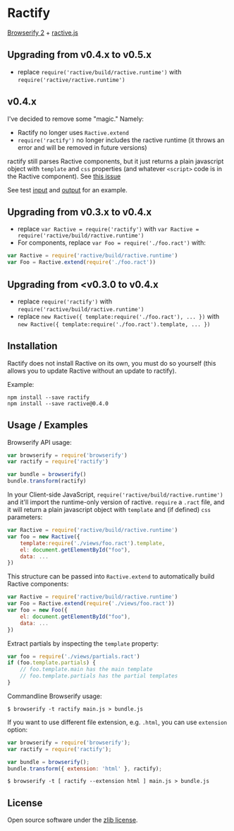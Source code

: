 Ractify
=================

[Browserify 2](https://github.com/substack/node-browserify) + [ractive.js](http://www.ractivejs.org/)

Upgrading from v0.4.x to v0.5.x
-------------------------------

* replace `require('ractive/build/ractive.runtime')` with `require('ractive/ractive.runtime')`


v0.4.x
------

I've decided to remove some "magic." Namely:

* Ractify no longer uses `Ractive.extend`
* `require('ractify')` no longer includes the ractive runtime (it throws an error and will be removed in future versions)

ractify still parses Ractive components, but it just returns a plain javascript object with `template` and `css`
properties (and whatever `<script>` code is in the Ractive component). See [this issue](https://github.com/RactiveJS/Ractive/issues/366#issuecomment-36162827)

See test [input](test/Clock-component.ract) and [output](test/Clock-component.ract-output) for an example.

Upgrading from v0.3.x to v0.4.x
-------------------------------

* replace `var Ractive = require('ractify')` with `var Ractive = require('ractive/build/ractive.runtime')`
* For components, replace `var Foo = require('./foo.ract')` with:

```js
var Ractive = require('ractive/build/ractive.runtime')
var Foo = Ractive.extend(require('./foo.ract'))
```

Upgrading from <v0.3.0 to v0.4.x
--------------------------------

* replace `require('ractify')` with `require('ractive/build/ractive.runtime')`
* replace `new Ractive({ template:require('./foo.ract'), ... })` with `new Ractive({ template:require('./foo.ract').template, ... })`

Installation
------------

Ractify does not install Ractive on its own, you must do so yourself (this allows you to update Ractive without an
update to ractify).

Example:

```
npm install --save ractify
npm install --save ractive@0.4.0
```

Usage / Examples
----------------

Browserify API usage:

```js
var browserify = require('browserify')
var ractify = require('ractify')

var bundle = browserify()
bundle.transform(ractify)
```

In your Client-side JavaScript, `require('ractive/build/ractive.runtime')` and it'll import the runtime-only version of
ractive. `require` a `.ract` file, and it will return a plain javascript object with `template` and (if defined) `css`
parameters:

```js
var Ractive = require('ractive/build/ractive.runtime')
var foo = new Ractive({
    template:require('./views/foo.ract').template,
    el: document.getElementById("foo"),
    data: ...
})
```

This structure can be passed into `Ractive.extend` to automatically build Ractive components:

```js
var Ractive = require('ractive/build/ractive.runtime')
var Foo = Ractive.extend(require('./views/foo.ract'))
var foo = new Foo({
    el: document.getElementById("foo"),
    data: ...
})
```

Extract partials by inspecting the `template` property:

```js
var foo = require('./views/partials.ract')
if (foo.template.partials) {
    // foo.template.main has the main template
    // foo.template.partials has the partial templates
}
```

Commandline Browserify usage:
```
$ browserify -t ractify main.js > bundle.js
```

If you want to use different file extension, e.g. ```.html```, you can use ```extension``` option:

```js
var browserify = require('browserify');
var ractify = require('ractify');

var bundle = browserify();
bundle.transform({ extension: 'html' }, ractify);
```

```
$ browserify -t [ ractify --extension html ] main.js > bundle.js
```

License
-------
Open source software under the [zlib license](LICENSE).
